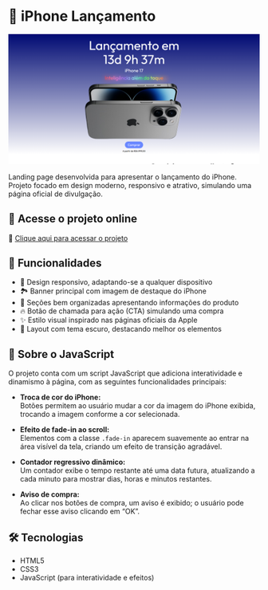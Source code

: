 # 📱 iPhone Lançamento

![Imagem da Página](/style/content/screenshotPagina.png)

Landing page desenvolvida para apresentar o lançamento do iPhone. Projeto focado em design moderno, responsivo e atrativo, simulando uma página oficial de divulgação.

## 🔗 Acesse o projeto online
🚀 [Clique aqui para acessar o projeto](https://heitorteixeirademenezes.github.io/iPhoneLancamento/)  

## 🎯 Funcionalidades

- 🎨 Design responsivo, adaptando-se a qualquer dispositivo  
- 🏞️ Banner principal com imagem de destaque do iPhone  
- 📄 Seções bem organizadas apresentando informações do produto  
- 🔥 Botão de chamada para ação (CTA) simulando uma compra  
- ✨ Estilo visual inspirado nas páginas oficiais da Apple  
- 🌙 Layout com tema escuro, destacando melhor os elementos  

## 🧠 Sobre o JavaScript

O projeto conta com um script JavaScript que adiciona interatividade e dinamismo à página, com as seguintes funcionalidades principais:

- **Troca de cor do iPhone:**  
  Botões permitem ao usuário mudar a cor da imagem do iPhone exibida, trocando a imagem conforme a cor selecionada.

- **Efeito de fade-in ao scroll:**  
  Elementos com a classe `.fade-in` aparecem suavemente ao entrar na área visível da tela, criando um efeito de transição agradável.

- **Contador regressivo dinâmico:**  
  Um contador exibe o tempo restante até uma data futura, atualizando a cada minuto para mostrar dias, horas e minutos restantes.

- **Aviso de compra:**  
  Ao clicar nos botões de compra, um aviso é exibido; o usuário pode fechar esse aviso clicando em “OK”.

## 🛠️ Tecnologias

- HTML5  
- CSS3  
- JavaScript (para interatividade e efeitos)
